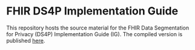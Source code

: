 # FHIR DS4P Implementation Guide
This repository hosts the source material for the FHIR Data Segmentation for Privacy (DS4P) Implementation Guide (IG). The compiled version is published [here](http://build.fhir.org/ig/HL7/fhir-security-label-ds4p/branches/master/index.html).
